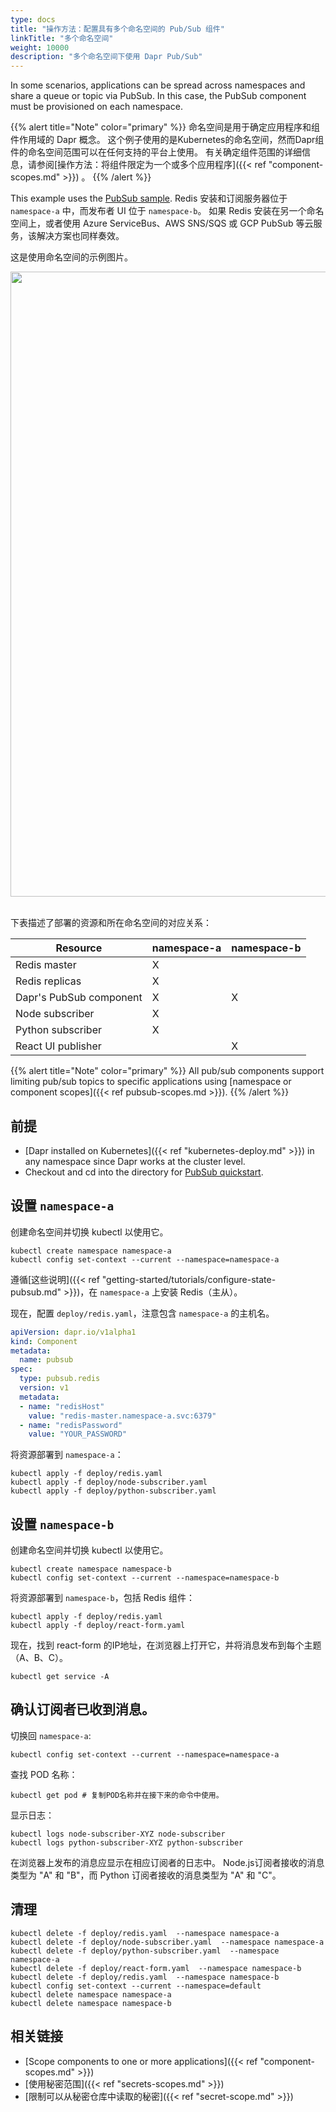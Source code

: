 ```yaml
---
type: docs
title: "操作方法：配置具有多个命名空间的 Pub/Sub 组件"
linkTitle: "多个命名空间"
weight: 10000
description: "多个命名空间下使用 Dapr Pub/Sub"
---
```


In some scenarios, applications can be spread across namespaces and share a queue or topic via PubSub. In this case, the PubSub component must be provisioned on each namespace.

{{% alert title="Note" color="primary" %}}
命名空间是用于确定应用程序和组件作用域的 Dapr 概念。 这个例子使用的是Kubernetes的命名空间，然而Dapr组件的命名空间范围可以在任何支持的平台上使用。 有关确定组件范围的详细信息，请参阅[操作方法：将组件限定为一个或多个应用程序]({{< ref "component-scopes.md" >}}) 。
{{% /alert %}}

This example uses the [PubSub sample](https://github.com/dapr/quickstarts/tree/master/tutorials/pub-sub). Redis 安装和订阅服务器位于 ` namespace-a` 中，而发布者 UI 位于 `namespace-b`。 如果 Redis 安装在另一个命名空间上，或者使用 Azure ServiceBus、AWS SNS/SQS 或 GCP PubSub 等云服务，该解决方案也同样奏效。

这是使用命名空间的示例图片。

<img src="/images/pubsub-multiple-namespaces.png" width=1000>
<br></br>

下表描述了部署的资源和所在命名空间的对应关系：

| Resource                | namespace-a | namespace-b |
| ----------------------- | ----------- | ----------- |
| Redis master            | X           |             |
| Redis replicas          | X           |             |
| Dapr's PubSub component | X           | X           |
| Node subscriber         | X           |             |
| Python subscriber       | X           |             |
| React UI publisher      |             | X           |

{{% alert title="Note" color="primary" %}}
All pub/sub components support limiting pub/sub topics to specific applications using [namespace or component scopes]({{< ref pubsub-scopes.md >}}).
{{% /alert %}}

## 前提

* [Dapr installed on Kubernetes]({{< ref "kubernetes-deploy.md" >}}) in any namespace since Dapr works at the cluster level.
* Checkout and cd into the directory for [PubSub quickstart](https://github.com/dapr/quickstarts/tree/master/tutorials/pub-sub).

## 设置 `namespace-a`

创建命名空间并切换 kubectl 以使用它。
```
kubectl create namespace namespace-a
kubectl config set-context --current --namespace=namespace-a
```

遵循[这些说明]({{< ref "getting-started/tutorials/configure-state-pubsub.md" >}})，在 `namespace-a` 上安装 Redis（主从）。

现在，配置 `deploy/redis.yaml`，注意包含 `namespace-a` 的主机名。

```yaml
apiVersion: dapr.io/v1alpha1
kind: Component
metadata:
  name: pubsub
spec:
  type: pubsub.redis
  version: v1
  metadata:
  - name: "redisHost"
    value: "redis-master.namespace-a.svc:6379"
  - name: "redisPassword"
    value: "YOUR_PASSWORD"
```

将资源部署到 `namespace-a`：
```
kubectl apply -f deploy/redis.yaml
kubectl apply -f deploy/node-subscriber.yaml
kubectl apply -f deploy/python-subscriber.yaml
```

## 设置 `namespace-b`

创建命名空间并切换 kubectl 以使用它。
```
kubectl create namespace namespace-b
kubectl config set-context --current --namespace=namespace-b
```

将资源部署到 `namespace-b`，包括 Redis 组件：
```
kubectl apply -f deploy/redis.yaml
kubectl apply -f deploy/react-form.yaml
```

现在，找到 react-form 的IP地址，在浏览器上打开它，并将消息发布到每个主题（A、B、C）。
```
kubectl get service -A
```

## 确认订阅者已收到消息。

切换回 `namespace-a`:
```
kubectl config set-context --current --namespace=namespace-a
```

查找 POD 名称：
```
kubectl get pod # 复制POD名称并在接下来的命令中使用。
```

显示日志：
```
kubectl logs node-subscriber-XYZ node-subscriber
kubectl logs python-subscriber-XYZ python-subscriber
```

在浏览器上发布的消息应显示在相应订阅者的日志中。 Node.js订阅者接收的消息类型为 "A" 和 "B"，而 Python 订阅者接收的消息类型为 "A" 和 "C"。

## 清理

```
kubectl delete -f deploy/redis.yaml  --namespace namespace-a
kubectl delete -f deploy/node-subscriber.yaml  --namespace namespace-a
kubectl delete -f deploy/python-subscriber.yaml  --namespace namespace-a
kubectl delete -f deploy/react-form.yaml  --namespace namespace-b
kubectl delete -f deploy/redis.yaml  --namespace namespace-b
kubectl config set-context --current --namespace=default
kubectl delete namespace namespace-a
kubectl delete namespace namespace-b
```

## 相关链接

- [Scope components to one or more applications]({{< ref "component-scopes.md" >}})
- [使用秘密范围]({{< ref "secrets-scopes.md" >}})
- [限制可以从秘密仓库中读取的秘密]({{< ref "secret-scope.md" >}})
